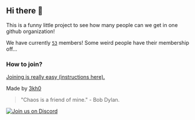 ## Hi there 👋

This is a funny little project to see how many people can we get in one github organization! 

We have currently [`53`](https://github.com/orgs/3v3ry0n3/people) members! Some weird people have their membership off...

### How to join?
[Joining is really easy (instructions here).](https://github.com/3v3ry0n3/request-to-join#readme)

Made by [3kh0](https://github.com/3kh0)

> "Chaos is a friend of mine." - Bob Dylan.

[![Join us on Discord](https://invidget.switchblade.xyz/3kh0?theme=dark)](https://discord.gg/3kh0)
